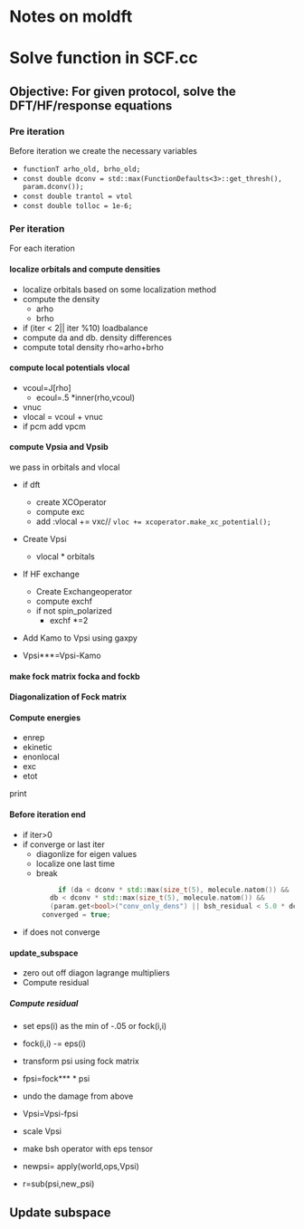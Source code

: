 # Notes on moldft

# Solve function in SCF.cc

## Objective: For given protocol, solve the DFT/HF/response equations

### Pre iteration

Before iteration we create the necessary variables

  - `functionT arho_old, brho_old;`
  - `const double dconv = std::max(FunctionDefaults<3>::get_thresh(), param.dconv());`
  - `const double trantol = vtol`
  - `const double tolloc = 1e-6;`

### Per iteration

For each iteration

#### localize orbitals and compute densities

- localize orbitals based on some localization method
- compute the density
	- arho
	- brho
- if (iter < 2|| iter %10) loadbalance
- compute da and db. density differences
- compute total density rho=arho+brho

#### compute local potentials vlocal

- vcoul=J[rho]
	- ecoul=.5 *inner(rho,vcoul)
- vnuc
- vlocal = vcoul + vnuc
- if pcm add vpcm

#### compute Vpsia and Vpsib

we pass in orbitals and vlocal

- if dft
	- create XCOperator
	- compute exc
	- add :vlocal += vxc// `vloc += xcoperator.make_xc_potential();`

- Create Vpsi
	- vlocal * orbitals

- If HF exchange
	- Create Exchangeoperator
	- compute exchf
	- if not spin_polarized
		- exchf *=2

- Add Kamo to Vpsi using gaxpy
- Vpsi***=Vpsi-Kamo

#### make fock matrix focka and fockb

#### Diagonalization of Fock matrix

#### Compute energies

- enrep
- ekinetic
- enonlocal
- exc
- etot

print

#### Before iteration end

- if iter>0
- if converge or last iter
	- diagonlize for eigen values
	- localize one last time
	- break
```cpp
			if (da < dconv * std::max(size_t(5), molecule.natom()) &&
          db < dconv * std::max(size_t(5), molecule.natom()) &&
          (param.get<bool>("conv_only_dens") || bsh_residual < 5.0 * dconv))
        converged = true;

```
- if does not converge
#### update_subspace

- zero out off diagon lagrange multipliers
- Compute residual

##### Compute residual

- set eps(i) as the min of -.05 or fock(i,i)
- fock(i,i) -= eps(i)

- transform psi using fock matrix
- fpsi=fock*** * psi

- undo the damage from above

- Vpsi=Vpsi-fpsi
- scale Vpsi
- make bsh operator with eps tensor

- newpsi= apply(world,ops,Vpsi)
- r=sub(psi,new_psi)

## Update subspace













